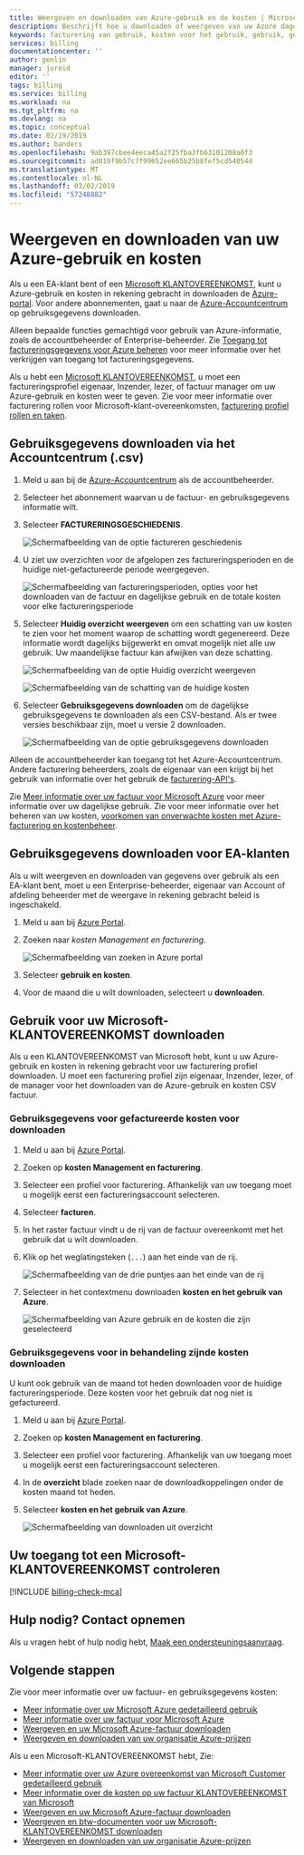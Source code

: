 ```yaml
---
title: Weergeven en downloaden van Azure-gebruik en de kosten | Microsoft Docs
description: Beschrijft hoe u downloaden of weergeven van uw Azure dagelijkse gebruik en kosten in rekening gebracht.
keywords: facturering van gebruik, kosten voor het gebruik, gebruik, gebruik van de weergave, azure-factuur, azure gebruiksgegevens downloaden
services: billing
documentationcenter: ''
author: genlin
manager: jureid
editor: ''
tags: billing
ms.service: billing
ms.workload: na
ms.tgt_pltfrm: na
ms.devlang: na
ms.topic: conceptual
ms.date: 02/19/2019
ms.author: banders
ms.openlocfilehash: 9ab397cbee4eeca45a2f25fba3fb63101208a0f3
ms.sourcegitcommit: ad019f9b57c7f99652ee665b25b8fef5cd54054d
ms.translationtype: MT
ms.contentlocale: nl-NL
ms.lasthandoff: 03/02/2019
ms.locfileid: "57248882"
---
```

# <a name="view-and-download-your-azure-usage-and-charges"></a>Weergeven en downloaden van uw Azure-gebruik en kosten

Als u een EA-klant bent of een [Microsoft KLANTOVEREENKOMST](#check-your-access-to-a-microsoft-customer-agreement), kunt u Azure-gebruik en kosten in rekening gebracht in downloaden de [Azure-portal](https://portal.azure.com/). Voor andere abonnementen, gaat u naar de [Azure-Accountcentrum](https://account.azure.com/Subscriptions) op gebruiksgegevens downloaden.

Alleen bepaalde functies gemachtigd voor gebruik van Azure-informatie, zoals de accountbeheerder of Enterprise-beheerder. Zie [Toegang tot factureringsgegevens voor Azure beheren](billing-manage-access.md) voor meer informatie over het verkrijgen van toegang tot factureringsgegevens.

Als u hebt een [Microsoft KLANTOVEREENKOMST](#Check-your-access-to-a-Microsoft-Customer-Agreement), u moet een factureringsprofiel eigenaar, Inzender, lezer, of factuur manager om uw Azure-gebruik en kosten weer te geven. Zie voor meer informatie over facturering rollen voor Microsoft-klant-overeenkomsten, [facturering profiel rollen en taken](billing-understand-mca-roles.md#billing-profile-roles-and-tasks).

## <a name="download-usage-from-the-account-center-csv"></a>Gebruiksgegevens downloaden via het Accountcentrum (.csv)

1. Meld u aan bij de [Azure-Accountcentrum](https://account.windowsazure.com/subscriptions) als de accountbeheerder.

2. Selecteer het abonnement waarvan u de factuur- en gebruiksgegevens informatie wilt.

3. Selecteer **FACTURERINGSGESCHIEDENIS**.

    ![Schermafbeelding van de optie factureren geschiedenis](./media/billing-download-azure-invoice-daily-usage-date/Billinghisotry.png)

4. U ziet uw overzichten voor de afgelopen zes factureringsperioden en de huidige niet-gefactureerde periode weergegeven.

    ![Schermafbeelding van factureringsperioden, opties voor het downloaden van de factuur en dagelijkse gebruik en de totale kosten voor elke factureringsperiode](./media/billing-download-azure-invoice-daily-usage-date/billingSum.png)

5. Selecteer **Huidig overzicht weergeven** om een schatting van uw kosten te zien voor het moment waarop de schatting wordt gegenereerd. Deze informatie wordt dagelijks bijgewerkt en omvat mogelijk niet alle uw gebruik. Uw maandelijkse factuur kan afwijken van deze schatting.

    ![Schermafbeelding van de optie Huidig overzicht weergeven](./media/billing-download-azure-invoice-daily-usage-date/billingSum2.png)

    ![Schermafbeelding van de schatting van de huidige kosten](./media/billing-download-azure-invoice-daily-usage-date/billingSum3.png)

6. Selecteer **Gebruiksgegevens downloaden** om de dagelijkse gebruiksgegevens te downloaden als een CSV-bestand. Als er twee versies beschikbaar zijn, moet u versie 2 downloaden.

    ![Schermafbeelding van de optie gebruiksgegevens downloaden](./media/billing-download-azure-invoice-daily-usage-date/DLusage.png)

Alleen de accountbeheerder kan toegang tot het Azure-Accountcentrum. Andere facturering beheerders, zoals de eigenaar van een krijgt bij het gebruik van informatie over het gebruik de [facturering-API's](billing-usage-rate-card-overview.md).

Zie [Meer informatie over uw factuur voor Microsoft Azure](billing-understand-your-bill.md) voor meer informatie over uw dagelijkse gebruik. Zie voor meer informatie over het beheren van uw kosten, [voorkomen van onverwachte kosten met Azure-facturering en kostenbeheer](billing-getting-started.md).

## <a name="download-usage-for-ea-customers"></a>Gebruiksgegevens downloaden voor EA-klanten

Als u wilt weergeven en downloaden van gegevens over gebruik als een EA-klant bent, moet u een Enterprise-beheerder, eigenaar van Account of afdeling beheerder met de weergave in rekening gebracht beleid is ingeschakeld.

1. Meld u aan bij [Azure Portal](https://portal.azure.com).
1. Zoeken naar *kosten Management en facturering*.

    ![Schermafbeelding van zoeken in Azure portal](./media/billing-download-azure-invoice-daily-usage-date/portal-cm-billing-search.png)

1. Selecteer **gebruik en kosten**.
1. Voor de maand die u wilt downloaden, selecteert u **downloaden**.

## <a name="download-usage-for-your-microsoft-customer-agreement"></a>Gebruik voor uw Microsoft-KLANTOVEREENKOMST downloaden

Als u een KLANTOVEREENKOMST van Microsoft hebt, kunt u uw Azure-gebruik en kosten in rekening gebracht voor uw facturering profiel downloaden. U moet een facturering profiel zijn eigenaar, Inzender, lezer, of de manager voor het downloaden van de Azure-gebruik en kosten CSV factuur.

### <a name="download-usage-for-billed-charges"></a>Gebruiksgegevens voor gefactureerde kosten voor downloaden

1. Meld u aan bij [Azure Portal](https://portal.azure.com).
2. Zoeken op **kosten Management en facturering**.
3. Selecteer een profiel voor facturering. Afhankelijk van uw toegang moet u mogelijk eerst een factureringsaccount selecteren.
4. Selecteer **facturen**.
5. In het raster factuur vindt u de rij van de factuur overeenkomt met het gebruik dat u wilt downloaden.
6. Klik op het weglatingsteken (`...`) aan het einde van de rij.

    ![Schermafbeelding van de drie puntjes aan het einde van de rij](./media/billing-download-azure-invoice/billingprofile-invoicegrid.png)

7. Selecteer in het contextmenu downloaden **kosten en het gebruik van Azure**.

     ![Schermafbeelding van Azure gebruik en de kosten die zijn geselecteerd](./media/billing-download-azure-usage/contextmenu-usage.png)

### <a name="download-usage-for-pending-charges"></a>Gebruiksgegevens voor in behandeling zijnde kosten downloaden

U kunt ook gebruik van de maand tot heden downloaden voor de huidige factureringsperiode. Deze kosten voor het gebruik dat nog niet is gefactureerd.

1. Meld u aan bij [Azure Portal](https://portal.azure.com).
2. Zoeken op **kosten Management en facturering**.
3. Selecteer een profiel voor facturering. Afhankelijk van uw toegang moet u mogelijk eerst een factureringsaccount selecteren.
4. In de **overzicht** blade zoeken naar de downloadkoppelingen onder de kosten maand tot heden.
5. Selecteer **kosten en het gebruik van Azure**.

    ![Schermafbeelding van downloaden uit overzicht](./media/billing-download-azure-usage/open-usage.png)

## <a name="check-your-access-to-a-microsoft-customer-agreement"></a>Uw toegang tot een Microsoft-KLANTOVEREENKOMST controleren
[!INCLUDE [billing-check-mca](../../includes/billing-check-mca.md)]

## <a name="need-help-contact-us"></a>Hulp nodig? Contact opnemen

Als u vragen hebt of hulp nodig hebt, [Maak een ondersteuningsaanvraag](https://portal.azure.com/#blade/Microsoft_Azure_Support/HelpAndSupportBlade/newsupportrequest).

## <a name="next-steps"></a>Volgende stappen

Zie voor meer informatie over uw factuur- en gebruiksgegevens kosten:

- [Meer informatie over uw Microsoft Azure gedetailleerd gebruik](billing-understand-your-usage.md)
- [Meer informatie over uw factuur voor Microsoft Azure](billing-understand-your-bill.md)
- [Weergeven en uw Microsoft Azure-factuur downloaden](billing-download-azure-invoice.md)
- [Weergeven en downloaden van uw organisatie Azure-prijzen](billing-ea-pricing.md)

Als u een Microsoft-KLANTOVEREENKOMST hebt, Zie:

- [Meer informatie over uw Azure overeenkomst van Microsoft Customer gedetailleerd gebruik](billing-mca-understand-your-usage.md)
- [Meer informatie over de kosten op uw factuur KLANTOVEREENKOMST van Microsoft](billing-mca-understand-your-bill.md)
- [Weergeven en uw Microsoft Azure-factuur downloaden](billing-download-azure-invoice.md)
- [Weergeven en btw-documenten voor uw Microsoft-KLANTOVEREENKOMST downloaden](billing-mca-download-tax-document.md)
- [Weergeven en downloaden van uw organisatie Azure-prijzen](billing-ea-pricing.md)
